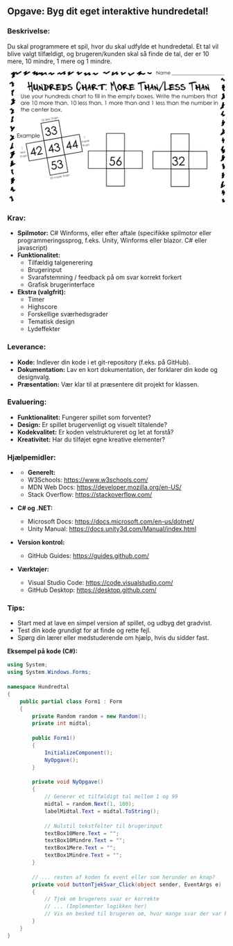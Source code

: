 ## Opgave: Byg dit eget interaktive hundredetal!

### Beskrivelse:
Du skal programmere et spil, hvor du skal udfylde et hundredetal. Et tal vil blive valgt tilfældigt, og brugeren/kunden skal så finde de tal, der er 10 mere, 10 mindre, 1 mere og 1 mindre.


<div align="center">
  <img src="images/HundresCart_MoreThan_LessThan.png" style=" width: 500px;  margin: 0 auto;">
</div>

### Krav:
* **Spilmotor:** C# Winforms, eller efter aftale (specifikke spilmotor eller programmeringssprog, f.eks. Unity, Winforms eller blazor. C# eller javascript)
* **Funktionalitet:**
  * Tilfældig talgenerering
  * Brugerinput
  * Svarafstemning / feedback på om svar korrekt forkert
  * Grafisk brugerinterface
* **Ekstra (valgfrit):**
  * Timer
  * Highscore
  * Forskellige sværhedsgrader
  * Tematisk design
  * Lydeffekter

### Leverance:
* **Kode:** Indlever din kode i et git-repository (f.eks. på GitHub).
* **Dokumentation:** Lav en kort dokumentation, der forklarer din kode og designvalg.
* **Præsentation:** Vær klar til at præsentere dit projekt for klassen.

### Evaluering:
* **Funktionalitet:** Fungerer spillet som forventet?
* **Design:** Er spillet brugervenligt og visuelt tiltalende?
* **Kodekvalitet:** Er koden velstruktureret og let at forstå?
* **Kreativitet:** Har du tilføjet egne kreative elementer?

### Hjælpemidler:
* * **Generelt:**
  * W3Schools: https://www.w3schools.com/
  * MDN Web Docs: https://developer.mozilla.org/en-US/
  * Stack Overflow: https://stackoverflow.com/   

* **C# og .NET:**
  * Microsoft Docs: https://docs.microsoft.com/en-us/dotnet/
  * Unity Manual: https://docs.unity3d.com/Manual/index.html
* **Version kontrol:**
  * GitHub Guides: https://guides.github.com/
* **Værktøjer:**
  * Visual Studio Code: https://code.visualstudio.com/
  * GitHub Desktop: https://desktop.github.com/

### Tips:
* Start med at lave en simpel version af spillet, og udbyg det gradvist.
* Test din kode grundigt for at finde og rette fejl.
* Spørg din lærer eller medstuderende om hjælp, hvis du sidder fast.

**Eksempel på kode (C#):**
```csharp
using System;
using System.Windows.Forms;

namespace Hundredtal
{
    public partial class Form1 : Form
    {
        private Random random = new Random();
        private int midtal;

        public Form1()
        {
            InitializeComponent();
            NyOpgave();
        }

        private void NyOpgave()
        {
            // Generer et tilfældigt tal mellem 1 og 99
            midtal = random.Next(1, 100);
            labelMidtal.Text = midtal.ToString();

            // Nulstil tekstfelter til brugerinput
            textBox10Mere.Text = "";
            textBox10Mindre.Text = "";
            textBox1Mere.Text = "";
            textBox1Mindre.Text = "";
        }

        // ... resten af koden fx event eller som herunder en knap?
        private void buttonTjekSvar_Click(object sender, EventArgs e)
        {
            // Tjek om brugerens svar er korrekte
            // ... (Implementer logikken her)
            // Vis en besked til brugeren om, hvor mange svar der var korrekte
        }
    }
}
```
